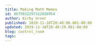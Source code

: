 ```yaml
---
title: Making Math Memes
id: 8675832297312026954
author: Kirby Urner
published: 2019-11-10T20:48:00.001-08:00
updated: 2019-11-10T20:48:29.981-08:00
blog: control_room
tags: 
---
```


